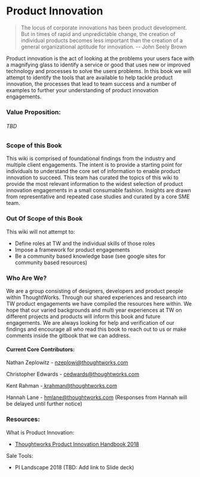 # Product Innovation

> The locus of corporate innovations has been product development. But in times of rapid and unpredictable change, the creation of individual products becomes less important than the creation of a general organizational aptitude for innovation. -- John Seely Brown

Product innovation is the act of looking at the problems your users face with a magnifying glass to identify a service or good that uses new or improved technology and processes to solve the users problems. In this book we will attempt to identify the tools that are available to help tackle product innovation, the processes that lead to team success and a number of examples to further your understanding of product innovation engagements.

### Value Proposition:

###### TBD

### Scope of this Book

This wiki is comprised of foundational findings from the industry and multiple client engagements. The intent is to provide a starting point for individuals to understand the core set of information to enable product innovation to succeed. This team has curated the topics of this wiki to provide the most relevant information to the widest selection of product innovation engagements in a small consumable fashion. Insights are drawn from representative and repeated case studies and curated by a core SME team.

### Out Of Scope of this Book

This wiki will not attempt to:

* Define roles at TW and the individual skills of those roles
* Impose a framework for product engagements
* Be a community based knowledge base \(see google sites for community based resources\)

### Who Are We?

We are a group consisting of designers, developers and product people within ThoughtWorks. Through our shared experiences and research into TW product engagements we have compiled the resources here within. We hope that our varied backgrounds and multi year experiences at TW on different projects and products will inform this book and future engagements. We are always looking for help and verification of our findings and encourage all who read this book to reach out to us or make comments inside the gitbook that we can address.

#### Current Core Contributors:

Nathan Zeplowitz - [nzeplowi@thoughtworks.com](mailto:nzeplowi@thoughtworks.com "Email")

Christopher Edwards - [cedwards@thoughtworks.com](/cedwards@thoughtworks.com "Email")

Kent Rahman -[ krahman@thoughtworks.com](/krahman@thoughtworks.com "Email")

Hannah Lane - [hmlane@thoughtworks.com](/hmlane@thoughtworks.com "Email") \(Responses from Hannah will be delayed until further notice\)

### Resources:

What is Product Innovation:

* [Thoughtworks Product Innovation Handbook 2018](/n-zeplo.gitbooks.io/thoughtworks-product-innovation-handbook-2018/content/)

Sale Tools:

* PI Landscape 2018 \(TBD: Add link to Slide deck\)




